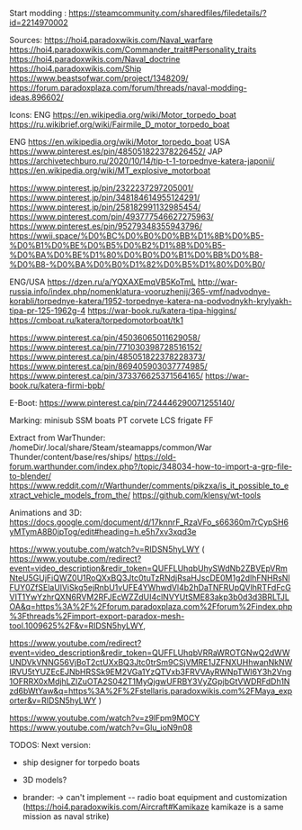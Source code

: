 Start modding :
https://steamcommunity.com/sharedfiles/filedetails/?id=2214970002

Sources:
https://hoi4.paradoxwikis.com/Naval_warfare
https://hoi4.paradoxwikis.com/Commander_trait#Personality_traits
https://hoi4.paradoxwikis.com/Naval_doctrine
https://hoi4.paradoxwikis.com/Ship
https://www.beastsofwar.com/project/1348209/
https://forum.paradoxplaza.com/forum/threads/naval-modding-ideas.896602/


Icons:
ENG https://en.wikipedia.org/wiki/Motor_torpedo_boat
https://ru.wikibrief.org/wiki/Fairmile_D_motor_torpedo_boat

ENG https://en.wikipedia.org/wiki/Motor_torpedo_boat
USA https://www.pinterest.es/pin/485051822378226452/
JAP https://archivetechburo.ru/2020/10/14/tip-t-1-torpednye-katera-japonii/
https://en.wikipedia.org/wiki/MT_explosive_motorboat

https://www.pinterest.jp/pin/2322237297205001/
https://www.pinterest.jp/pin/348184614955124291/
https://www.pinterest.jp/pin/258182991132985454/
https://www.pinterest.com/pin/493777546627275963/
https://www.pinterest.es/pin/95279348355943796/
https://wwii.space/%D0%BC%D0%B0%D0%BB%D1%8B%D0%B5-%D0%B1%D0%BE%D0%B5%D0%B2%D1%8B%D0%B5-%D0%BA%D0%BE%D1%80%D0%B0%D0%B1%D0%BB%D0%B8-%D0%B8-%D0%BA%D0%B0%D1%82%D0%B5%D1%80%D0%B0/


ENG/USA
https://dzen.ru/a/YQXAXEmqVB5KoTmL
http://war-russia.info/index.php/nomenklatura-vooruzhenij/365-vmf/nadvodnye-korabli/torpednye-katera/1952-torpednye-katera-na-podvodnykh-krylyakh-tipa-pr-125-1962g-4
https://war-book.ru/katera-tipa-higgins/
https://cmboat.ru/katera/torpedomotorboat/tk1

https://www.pinterest.ca/pin/45036065011629058/
https://www.pinterest.ca/pin/771030398728516152/
https://www.pinterest.ca/pin/485051822378228373/
https://www.pinterest.ca/pin/869405903037774985/
https://www.pinterest.ca/pin/373376625371564165/
https://war-book.ru/katera-firmi-bpb/

E-Boot: https://www.pinterest.ca/pin/724446290071255140/

Marking:
minisub SSM
boats PT
corvete LCS
frigate FF

Extract from WarThunder:
/homeDir/.local/share/Steam/steamapps/common/War Thunder/content/base/res/ships/
https://old-forum.warthunder.com/index.php?/topic/348034-how-to-import-a-grp-file-to-blender/
https://www.reddit.com/r/Warthunder/comments/pikzxa/is_it_possible_to_extract_vehicle_models_from_the/
https://github.com/klensy/wt-tools


Animations and 3D:
https://docs.google.com/document/d/17knnrF_RzaVFo_s66360m7rCypSH6yMTymA8B0jpTog/edit#heading=h.e5h7xv3xqd3e

https://www.youtube.com/watch?v=RIDSN5hyLWY (
https://www.youtube.com/redirect?event=video_description&redir_token=QUFFLUhqbUhySWdNb2ZBVEpVRmNteU5GUjFiQWZ0U1RoQXxBQ3Jtc0tuTzRNdjRsaHJscDE0M1g2dlhFNHRsNlFUY0ZfSElaUlViSkg5ejRnbU1vUFE4YWhwdVl4b2hDaTNFRUpQVlhRTFdFcGVIT1YwYzhrQXN6RVM2RFJEcWZZdUI4clNVYUtSME83akp3b0d3d3BRLTJLOA&q=https%3A%2F%2Fforum.paradoxplaza.com%2Fforum%2Findex.php%3Fthreads%2Fimport-export-paradox-mesh-tool.1009625%2F&v=RIDSN5hyLWY,

https://www.youtube.com/redirect?event=video_description&redir_token=QUFFLUhqbVRRaWROTGNwQ2dWWUNDVkVNNG56VjBoT2ctUXxBQ3Jtc0trSm9CSjVMRE1JZFNXUHhwanNkNWlRVU5tYUZEcEJNbHRSSk9EM2VGa1YzQTVxb3FRVVAyRWNpTWl6Y3h2Vng1OFRRX0xMdjhLZlZuOTA2S042T1MyQjgwUFRBY3VyZGpjbGtVWDRFdDh1Nzd6bWtYaw&q=https%3A%2F%2Fstellaris.paradoxwikis.com%2FMaya_exporter&v=RIDSN5hyLWY
)

https://www.youtube.com/watch?v=z9lFpm9M0CY
https://www.youtube.com/watch?v=Glu_ioN9n08



TODOS:
Next version:
- ship designer for torpedo boats
- 3D models?


- brander: -> can't implement
-- radio boat equipment and customization (https://hoi4.paradoxwikis.com/Aircraft#Kamikaze kamikaze is a same mission as naval strike)
